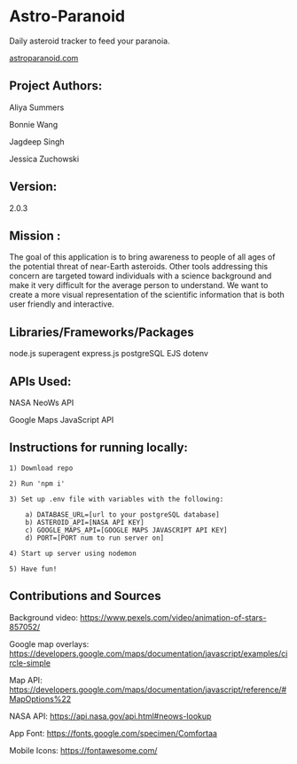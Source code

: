 # Astro-Paranoid

Daily asteroid tracker to feed your paranoia.

[astroparanoid.com](https://www.astroparanoid.com/)

## Project Authors:
Aliya Summers

Bonnie Wang 

Jagdeep Singh

Jessica Zuchowski

## Version:
2.0.3

## Mission :

  The goal of this application is to bring awareness to people of all ages of the potential threat of near-Earth asteroids. Other tools addressing this concern are targeted toward individuals with a science background and make it very difficult for the average person to understand. We want to create a more visual representation of the scientific information that is both user friendly and interactive.

## Libraries/Frameworks/Packages
node.js
superagent
express.js
postgreSQL
EJS
dotenv

## APIs Used:

NASA NeoWs API

Google Maps JavaScript API

## Instructions for running locally:
    1) Download repo
    
    2) Run 'npm i'
    
    3) Set up .env file with variables with the following:
    
        a) DATABASE_URL=[url to your postgreSQL database]
        b) ASTEROID_API=[NASA API KEY]
        c) GOOGLE_MAPS_API=[GOOGLE MAPS JAVASCRIPT API KEY]
        d) PORT=[PORT num to run server on]
        
    4) Start up server using nodemon
    
    5) Have fun!


## Contributions and Sources
Background video: https://www.pexels.com/video/animation-of-stars-857052/

Google map overlays: https://developers.google.com/maps/documentation/javascript/examples/circle-simple

Map API: https://developers.google.com/maps/documentation/javascript/reference/#MapOptions%22

NASA API: https://api.nasa.gov/api.html#neows-lookup

App Font: https://fonts.google.com/specimen/Comfortaa

Mobile Icons: https://fontawesome.com/  


